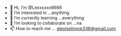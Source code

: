 - 👋 Hi, I’m @Lexxxxxx6666
- 👀 I’m interested in ...anything 
- 🌱 I’m currently learning ...everything 
- 💞️ I’m looking to collaborate on ...na
- 📫 How to reach me ... alexiselmore336@gmail.com

<!---
Lexxxxxx6666/Lexxxxxx6666 is a ✨ special ✨ repository because its `README.md` (this file) appears on your GitHub profile.
You can click the Preview link to take a look at your changes.
--->
